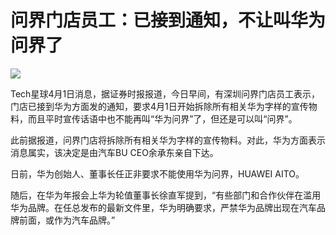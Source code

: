 # 问界门店员工：已接到通知，不让叫华为问界了

![](https://inews.gtimg.com/news_bt/O85iGDyMbr_s4pP0tpFPpMr_XyCEaaolpoDsZZBZd5bLgAA/1000)

Tech星球4月1日消息，据证券时报报道，今日早间，有深圳问界门店员工表示，门店已接到华为方面发的通知，要求4月1日开始拆除所有相关华为字样的宣传物料，而且平时宣传话语中也不能再叫“华为问界”了，但还是可以叫“问界”。

此前据报道，问界门店将拆除所有相关华为字样的宣传物料。对此，华为方面表示消息属实，该决定是由汽车BU CEO余承东亲自下达。

日前，华为创始人、董事长任正非要求不能使用华为问界，HUAWEI AITO。

随后，在华为年报会上华为轮值董事长徐直军提到，“有些部门和合作伙伴在滥用华为品牌。在任总发布的最新文件里，华为明确要求，严禁华为品牌出现在汽车品牌前面，或作为汽车品牌。”

